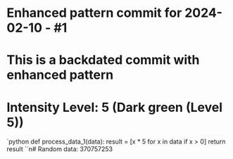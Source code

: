 ﻿# Enhanced pattern commit for 2024-02-10 - #1
# This is a backdated commit with enhanced pattern
# Intensity Level: 5 (Dark green (Level 5))
`python
def process_data_1(data):
    result = [x * 5 for x in data if x > 0]
    return result
``n# Random data: 370757253

